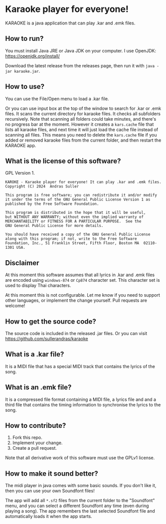 # Karaoke player for everyone!

KARAOKE is a java application that can play .kar and .emk files.

## How to run?

You must install Java JRE or Java JDK on your computer. I use OpenJDK: https://openjdk.org/install/

Download the latest release from the releases page, then run it with `java -jar karaoke.jar`.

## How to use?

You can use the File/Open menu to load a .kar file.

Or you can use input box at the top of the window to search for .kar or .emk files.
It scans the current directory for karaoke files. It checks all subfolders recursively.
Note that scanning all folders could take minutes, and there's no progress bar at the moment.
However it creates a `kars.cache` file that lists all karaoke files, and next time it will just load the cache file instead of scanning all files.
This means you need to delete the `kars.cache` file if you added or removed karaoke files from the current folder, and then restart the KARAOKE app.

## What is the license of this software?

GPL Version 1.

```
KAROKE - Karaoke player for everyone! It can play .kar and .emk files.
Copyright (C) 2024  Andras Suller

This program is free software; you can redistribute it and/or modify
it under the terms of the GNU General Public License Version 1 as
published by the Free Software Foundation.

This program is distributed in the hope that it will be useful,
but WITHOUT ANY WARRANTY; without even the implied warranty of
MERCHANTABILITY or FITNESS FOR A PARTICULAR PURPOSE.  See the
GNU General Public License for more details.

You should have received a copy of the GNU General Public License
along with this program; if not, write to the Free Software
Foundation, Inc., 51 Franklin Street, Fifth Floor, Boston MA  02110-1301 USA.
```

## Disclaimer

At this moment this software assumes that all lyrics in .kar and .emk files are encoded using `windows-874` or `Cp874` character set.
This character set is used to display Thai characters.

At this moment this is not configurable. Let me know if you need to support other languages, or implement the change yourself. Pull requests are welcome!

## How to get the source code?

The source code is included in the released .jar files. Or you can visit https://github.com/sullerandras/karaoke

## What is a .kar file?

It is a MIDI file that has a special MIDI track that contains the lyrics of the song.

## What is an .emk file?

It is a compressed file format containing a MIDI file, a lyrics file and and a third file that contains the timing information to synchronise the lyrics to the song.

## How to contribute?

1. Fork this repo.
2. Implement your change.
3. Create a pull request.

Note that all derivative work of this software must use the GPLv1 license.

## How to make it sound better?

The midi player in java comes with some basic sounds. If you don't like it, then you can use your own Soundfont files!

The app will add all `*.sf2` files from the current folder to the "Soundfont" menu, and you can select a different Soundfont any time (even during playing a song).
The app remembers the last selected Soundfont file and automatically loads it when the app starts.
